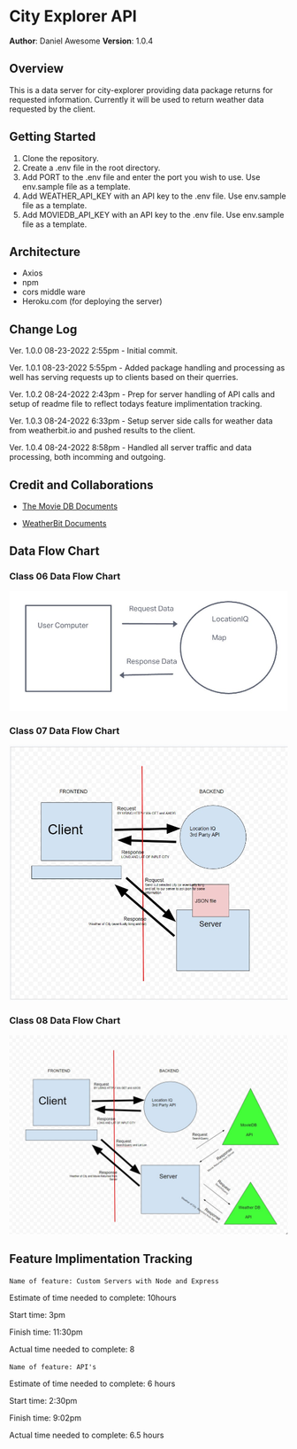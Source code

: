# City Explorer API

**Author**: Daniel Awesome
**Version**: 1.0.4

## Overview

This is a data server for city-explorer providing data package returns for requested information.  Currently it will be used to return weather data requested by the client.

## Getting Started

1. Clone the repository.
2. Create a .env file in the root directory.
3. Add PORT to the .env file and enter the port you wish to use. Use env.sample file as a template.
4. Add WEATHER_API_KEY with an API key to the .env file. Use env.sample file as a template.
5. Add MOVIEDB_API_KEY with an API key to the .env file. Use env.sample file as a template.

## Architecture

- Axios
- npm
- cors middle ware
- Heroku.com (for deploying the server)

## Change Log

Ver. 1.0.0 08-23-2022 2:55pm - Initial commit.

Ver. 1.0.1 08-23-2022 5:55pm - Added package handling and processing as well has serving requests up to clients based on their querries.

Ver. 1.0.2 08-24-2022 2:43pm - Prep for server handling of API calls and setup of readme file to reflect todays feature implimentation tracking.

Ver. 1.0.3 08-24-2022 6:33pm - Setup server side calls for weather data from weatherbit.io and pushed results to the client.

Ver. 1.0.4 08-24-2022 8:58pm - Handled all server traffic and data processing, both incomming and outgoing.

## Credit and Collaborations

- [The Movie DB Documents](https://developers.themoviedb.org/)

- [WeatherBit Documents](https://www.weatherbit.io/api/weather-forecast-16-day)

## Data Flow Chart

### Class 06 Data Flow Chart

![Data Flow](./img/DataFlow.jpg)

### Class 07 Data Flow Chart

![Data Flow](./img/DataFlow2.jpg)

### Class 08 Data Flow Chart

![Data Flow](./img/DataFlow3.jpg)

## Feature Implimentation Tracking

`Name of feature: Custom Servers with Node and Express`

Estimate of time needed to complete: 10hours

Start time: 3pm

Finish time: 11:30pm

Actual time needed to complete: 8

`Name of feature: API's`

Estimate of time needed to complete: 6 hours

Start time: 2:30pm

Finish time: 9:02pm

Actual time needed to complete: 6.5 hours
